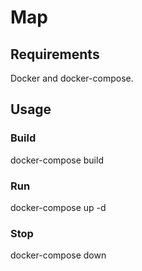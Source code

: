 # Map

## Requirements

Docker and docker-compose.

## Usage

### Build

docker-compose build

### Run

docker-compose up -d

### Stop

docker-compose down